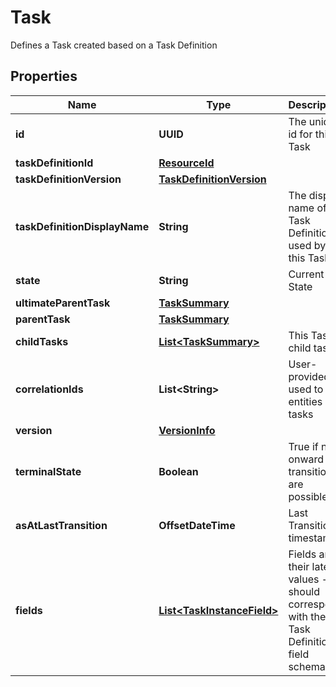 

# Task

Defines a Task created based on a Task Definition

## Properties

| Name | Type | Description | Notes |
|------------ | ------------- | ------------- | -------------|
|**id** | **UUID** | The unique id for this Task |  |
|**taskDefinitionId** | [**ResourceId**](ResourceId.md) |  |  |
|**taskDefinitionVersion** | [**TaskDefinitionVersion**](TaskDefinitionVersion.md) |  |  |
|**taskDefinitionDisplayName** | **String** | The display name of the Task Definition used by this Task |  |
|**state** | **String** | Current State |  |
|**ultimateParentTask** | [**TaskSummary**](TaskSummary.md) |  |  |
|**parentTask** | [**TaskSummary**](TaskSummary.md) |  |  [optional] |
|**childTasks** | [**List&lt;TaskSummary&gt;**](TaskSummary.md) | This Task&#39;s child tasks |  [optional] |
|**correlationIds** | **List&lt;String&gt;** | User-provided ID used to link entities and tasks |  [optional] |
|**version** | [**VersionInfo**](VersionInfo.md) |  |  [optional] |
|**terminalState** | **Boolean** | True if no onward transitions are possible |  |
|**asAtLastTransition** | **OffsetDateTime** | Last Transition timestamp |  [optional] |
|**fields** | [**List&lt;TaskInstanceField&gt;**](TaskInstanceField.md) | Fields and their latest values - should correspond with the Task Definition field schema |  [optional] |



